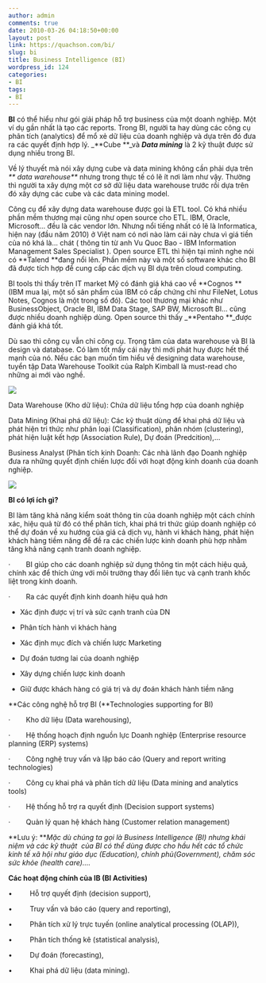 ```yaml
---
author: admin
comments: true
date: 2010-03-26 04:18:50+00:00
layout: post
link: https://quachson.com/bi/
slug: bi
title: Business Intelligence (BI)
wordpress_id: 124
categories:
- BI
tags:
- BI
---
```


**BI** có thể hiểu như gói giải pháp hỗ trợ business của một doanh nghiệp.  Một ví dụ gần nhất là tạo các reports. Trong BI, người ta hay dùng các  công cụ phân tích (analytics) để mổ xẻ dữ liệu của doanh nghiệp và dựa  trên đó đưa ra các quyết định hợp lý. _**Cube **_và _**Data mining**_ là 2 kỹ thuật  được sử dụng nhiều trong BI.

Về lý thuyết mà nói xây dựng cube và data mining không cần phải dựa trên _** data warehouse**_ nhưng trong thực tế có lẽ ít nơi làm như vậy. Thường thì  người ta xây dựng một cơ sở dữ liệu data warehouse trước rồi dựa trên  đó xây dựng các cube và các data mining model.

Công cụ để xây dựng data warehouse được gọi là ETL tool. Có khá nhiều  phần mềm thương mại cũng như open source cho ETL. IBM, Oracle,  Microsoft... đều là các vendor lớn. Nhưng nổi tiếng nhất có lẽ là  Informatica, hiện nay (đầu năm 2010) ở Việt nam có nơi nào làm cái này chưa vì giá  tiền của nó khá là... chát ( thông tin từ anh Vu Quoc Bao - IBM Information Management Sales Specialist ). Open source ETL thì hiện tại mình nghe nói  có **Talend **đang nổi lên. Phần mềm này và một số software khác cho BI đã  được tích hợp để cung cấp các dịch vụ BI dựa trên cloud computing.

BI tools thì thấy trên IT market Mỹ có đánh giá khá cao về **Cognos **(IBM mua  lại, một số sản phẩm của IBM có cấp chứng chỉ như FileNet, Lotus Notes, Cognos là một trong số đó). Các tool thương mại khác như BusinessObject, Oracle BI, IBM Data  Stage, SAP BW, Microsoft BI... cũng được nhiều doanh nghiệp dùng. Open  source thì thấy _**Pentaho **_được đánh giá khá tốt.

Dù sao thì công cụ vẫn chỉ công cụ. Trọng tâm của data warehouse và BI  là design và database. Có làm tốt mấy cái này thì mới phát huy được hết  thế mạnh của nó. Nếu các bạn muốn tìm hiểu về designing data warehouse,  tuyển tập Data Warehouse Toolkit của Ralph Kimball là must-read cho  những ai mới vào nghề.

[![](http://quachson.files.wordpress.com/2010/03/bi001.gif?w=298)](http://quachson.files.wordpress.com/2010/03/bi001.gif)

Data  Warehouse (Kho dữ liệu): Chứa dữ liệu tổng hợp của doanh nghiệp

Data  Mining (Khai phá dữ liệu): Các kỹ thuật dùng để khai phá dữ liệu và phát  hiện tri thức như phân loại (Classification), phân nhóm (clustering),  phát hiện luật kết hợp (Association Rule), Dự đoán (Predcition),…

Business  Analyst (Phân tích kinh Doanh: Các nhà lãnh đạo Doanh nghiệp đưa ra  những quyết định chiến lược đối với hoạt động kinh doanh của doanh  nghiệp.

[![](http://quachson.files.wordpress.com/2010/03/bi003.jpg?w=300)](http://quachson.files.wordpress.com/2010/03/bi003.jpg)

**BI có lợi ích gì?**

BI làm tăng khả năng kiểm soát thông tin của  doanh nghiệp một cách chính xác, hiệu quả từ đó có thể phân tích, khai  phá tri thức giúp doanh nghiệp có thể dự đoán về xu hướng của giá cả  dịch vụ, hành vi khách hàng, phát hiện khách hàng tiềm năng để đề ra các  chiến lược kinh doanh phù hợp nhằm tăng khả năng cạnh tranh doanh  nghiệp.

·        BI giúp cho các doanh nghiệp sử dụng thông  tin một cách hiệu quả, chính xác để thích ứng với môi trường thay đổi  liên tục và cạnh tranh khốc liệt trong kinh doanh.

·        Ra các quyết định kinh doanh hiệu quả hơn



	
  * Xác định được vị trí và sức cạnh tranh của  DN

	
  * Phân tích hành vi khách hàng

	
  * Xác định  mục đích và chiến lược Marketing

	
  * Dự đoán tương lai của doanh nghiệp

	
  * Xây dựng  chiến lược kinh doanh

	
  * Giữ được khách hàng có giá trị và dự đoán khách hành tiềm  năng


**Các  công nghệ hỗ trợ BI (**Technologies  supporting for BI)

·        Kho dữ liệu (Data warehousing),

·        Hệ thống hoạch định nguồn lực Doanh nghiệp  (Enterprise resource planning (ERP) systems)

·        Công nghệ truy vấn và lập báo cáo (Query and  report writing technologies)

·        Công cụ khai phá và phân tích dữ liệu (Data  mining and analytics tools)

·        Hệ thống hỗ trợ ra quyết định (Decision  support systems)

·        Quản lý quan hệ khách hàng (Customer  relation management)

**Lưu  ý:
**_Mặc  dù chúng ta gọi là Business Intelligence (BI) nhưng khái niệm và các kỹ  thuật  của BI có thể dùng được cho hầu hết các tổ chức kinh tế xã hội  như giáo dục (Education), chính phủ(Government), chăm sóc sức khỏe  (health care)…._

**Các  hoạt động chính của IB (BI Activities)**

•         Hỗ trợ quyết định (decision support),

•         Truy vấn và báo cáo (query and reporting),

•         Phân tích xử lý trực tuyến (online analytical  processing (OLAP)),

•         Phân tích thống kê (statistical analysis),

•         Dự đoán (forecasting),

•         Khai phá dữ liệu (data mining).
